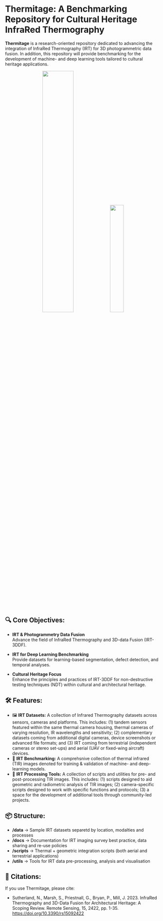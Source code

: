 # Thermitage: A Benchmarking Repository for Cultural Heritage InfraRed Thermography

**Thermitage** is a research-oriented repository dedicated to advancing the integration of InfraRed Thermography (IRT) for 3D photogrammetric data fusion. In addition, this repository will provide benchmarking for the development of machine- and deep learning tools tailored to cultural heritage applications.

<p align="center">
  <img src="misc/GATE_VIS.gif" width="45%" />
  <img src="misc/GATE_TIR.gif" width="30%" />
</p>

## 🔍 Core Objectives:

- **IRT & Photogrammetry Data Fusion**  
  Advance the field of InfraRed Thermography and 3D-data Fusion (IRT-3DDF).

- **IRT for Deep Learning Benchmarking**  
  Provide datasets for learning-based segmentation, defect detection, and temporal analyses.

- **Cultural Heritage Focus**  
  Enhance the principles and practices of IRT-3DDF for non-destructive testing techniques (NDT) within cultural and architectural heritage.

## 🛠 Features:

- 🖼 **IRT Datasets:** A collection of Infrared Thermography datasets across sensors, cameras and platforms. This includes: (1) tandem sensors featured within the same thermal camera housing, thermal cameras of varying resolution, IR wavelengths and sensitivity; (2) complementary datasets coming from additional digital cameras, device screenshots or  advanced file formats; and (3) IRT coming from terrestrial (independent cameras or stereo set-ups) and aerial (UAV or fixed-wing aircraft) devices.
- 🧠 **IRT Benchmarking:** A comprehsnive collection of thermal infrared (TIR) images denoted for training \& validation of machine- and deep-learning models.  
- 📐 **IRT Processing Tools:** A collection of scripts and utilities for pre- and post-processing TIR images. This includes: (1) scripts designed to aid geometric and radiometric analysis of TIR images; (2) camera-specific scripts designed to work with specific functions and protocols; (3) a space for the development of additional tools through community-led projects.  

## 📦 Structure:

- **/data** → Sample IRT datasets separetd by location, modalties and processes
- **/docs** → Documentation for IRT imaging survey best practice, data sharing and re-use policies
- **/scripts** → Thermal + geometric integration scripts (both aerial and terrestrial applications)
- **/utils** → Tools for IRT data pre-processing, analysis and visualisation

## 📄 Citations:

If you use Thermitage, please cite:  
* Sutherland, N., Marsh, S., Priestnall, G., Bryan, P., Mill, J. 2023. InfraRed Thermography and 3D-Data Fusion for Architectural Heritage: A Scoping Review. Remote Sensing, 15, 2422, pp. 1-35. https://doi.org/10.3390/rs15092422


